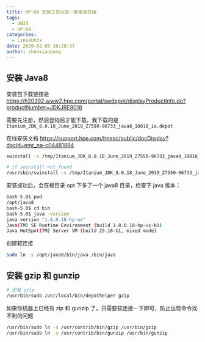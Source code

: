 ```yaml
---
title: HP-UX 安装工具以及一些使用总结
tags:
  - UNIX
  - HP-UX
categories:
  - LinuxUnix
date: 2020-02-05 10:28:37
author: shenxianpeng
---
```



## 安装 Java8

安装包下载链接是 https://h20392.www2.hpe.com/portal/swdepot/displayProductInfo.do?productNumber=JDKJRE8018

需要先注册，然后登陆后才能下载，我下载的是 `Itanium_JDK_8.0.18_June_2019_Z7550-96733_java8_18018_ia.depot`

在线安装文档 https://support.hpe.com/hpesc/public/docDisplay?docId=emr_na-c04481894

```bash
swinstall -s /tmp/Itanium_JDK_8.0.18_June_2019_Z7550-96733_java8_18018_ia.depot

# if swinstall not found
/usr/sbin/swinstall -s /tmp/Itanium_JDK_8.0.18_June_2019_Z7550-96733_java8_18018_ia.depot
```

安装成功后，会在根目录 opt 下多了一个 java8 目录，检查下 java 版本：

```bash
bash-5.0$ pwd
/opt/java8
bash-5.0$ cd bin
bash-5.0$ java -version
java version "1.8.0.18-hp-ux"
Java(TM) SE Runtime Environment (build 1.8.0.18-hp-ux-b1)
Java HotSpot(TM) Server VM (build 25.18-b1, mixed mode)
```

创建软连接

```bash
sudo ln -s /opt/java8/bin/java /bin/java
```

## 安装 gzip 和 gunzip

```bash
# 安装 gzip
/usr/bin/sudo /usr/local/bin/depothelper gzip
```

如果你机器上已经有 zip 和 gunzip 了，只需要软连接一下即可，防止出现命令找不到的问题

```bash
/usr/bin/sudo ln -s /usr/contrib/bin/gzip /usr/bin/gzip
/usr/bin/sudo ln -s /usr/contrib/bin/gunzip /usr/bin/gunzip
```
